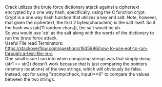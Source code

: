 Crack utilizes the brute force dictionary attack against a ciphertext encrypted by a one way hash; specifically, using the C function crypt.  
Crypt is a one way hash function that utilizes a key and salt. Note, however, that given the ciphertext, the first 2 bytes(characters) is the salt itself. So if the hash was (ab[11 random chars]), the salt would be ab.  
So you would use 'ab' as the salt along with the words of the dictionary to run the brute force attack.  
Useful File read Terminators: https://stackoverflow.com/questions/1835986/how-to-use-eof-to-run-through-a-text-file-in-c  
One small issue I ran into when comparing strings was that simply doing (str1 == str2) doesn't work because that is just comparing
the pointers (memory locations) of the two strings, which will obviously be false.  
Instead, opt for using "strcmp(check, input)==0" to compare the values between the two strings.
